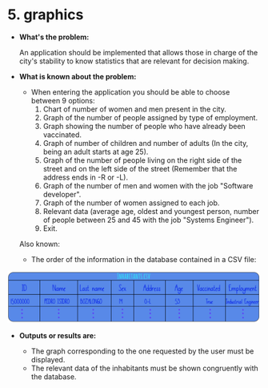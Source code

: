 # 5. graphics

- **What's the problem:**

   An application should be implemented that allows those in charge of the city's stability to know statistics that are relevant for decision making.

- **What is known about the problem:**

    - When entering the application you should be able to choose between 9 options:
        1. Chart of number of women and men present in the city.
        2. Graph of the number of people assigned by type of employment.
        3. Graph showing the number of people who have already been vaccinated.
        4. Graph of number of children and number of adults (In the city, being an adult starts at age 25).
        5.	Graph of the number of people living on the right side of the street and on the left side of the street (Remember that the address ends in -R or -L).
        6.	Graph of the number of men and women with the job "Software developer".
        7.	Graph of the number of women assigned to each job.
        8.	Relevant data (average age, oldest and youngest person, number of people between 25 and 45 with the job "Systems Engineer").
        9.	Exit.

   Also known:
    - The order of the information in the database contained in a CSV file:

![Picture](media/Picture.png)


- **Outputs or results are:**

    - The graph corresponding to the one requested by the user must be displayed.
    - The relevant data of the inhabitants must be shown congruently with the database.